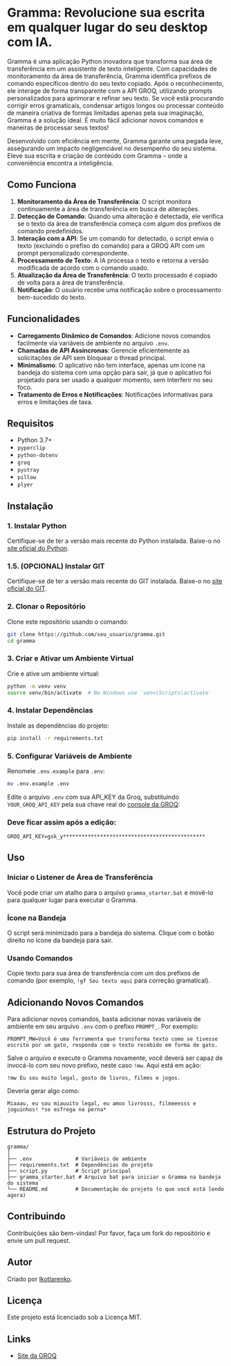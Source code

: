 # Gramma: Revolucione sua escrita em qualquer lugar do seu desktop com IA.

Gramma é uma aplicação Python inovadora que transforma sua área de transferência em um assistente de texto inteligente. Com capacidades de monitoramento da área de transferência, Gramma identifica prefixos de comando específicos dentro do seu texto copiado. Após o reconhecimento, ele interage de forma transparente com a API GROQ, utilizando prompts personalizados para aprimorar e refinar seu texto. Se você está procurando corrigir erros gramaticais, condensar artigos longos ou processar conteúdo de maneira criativa de formas limitadas apenas pela sua imaginação, Gramma é a solução ideal. É muito fácil adicionar novos comandos e maneiras de processar seus textos!

Desenvolvido com eficiência em mente, Gramma garante uma pegada leve, assegurando um impacto negligenciável no desempenho do seu sistema. Eleve sua escrita e criação de conteúdo com Gramma – onde a conveniência encontra a inteligência.

## Como Funciona

1. **Monitoramento da Área de Transferência**: O script monitora continuamente a área de transferência em busca de alterações.
2. **Detecção de Comando**: Quando uma alteração é detectada, ele verifica se o texto da área de transferência começa com algum dos prefixos de comando predefinidos.
3. **Interação com a API**: Se um comando for detectado, o script envia o texto (excluindo o prefixo do comando) para a GROQ API com um prompt personalizado correspondente.
4. **Processamento de Texto**: A IA processa o texto e retorna a versão modificada de acordo com o comando usado.
5. **Atualização da Área de Transferência**: O texto processado é copiado de volta para a área de transferência.
6. **Notificação**: O usuário recebe uma notificação sobre o processamento bem-sucedido do texto.

## Funcionalidades

- **Carregamento Dinâmico de Comandos**: Adicione novos comandos facilmente via variáveis de ambiente no arquivo `.env`.
- **Chamadas de API Assíncronas**: Gerencie eficientemente as solicitações de API sem bloquear o thread principal.
- **Minimalismo**: O aplicativo não tem interface, apenas um ícone na bandeja do sistema com uma opção para sair, já que o aplicativo foi projetado para ser usado a qualquer momento, sem interferir no seu foco.
- **Tratamento de Erros e Notificações**: Notificações informativas para erros e limitações de taxa.

## Requisitos

- Python 3.7+
- `pyperclip`
- `python-dotenv`
- `groq`
- `pystray`
- `pillow`
- `plyer`

## Instalação

### 1. Instalar Python

Certifique-se de ter a versão mais recente do Python instalada. Baixe-o no [site oficial do Python](https://www.python.org/downloads/).

### 1.5. (OPCIONAL) Instalar GIT

Certifique-se de ter a versão mais recente do GIT instalada. Baixe-o no [site oficial do GIT](https://git-scm.com/).

### 2. Clonar o Repositório

Clone este repositório usando o comando:

```sh
git clone https://github.com/seu_usuario/gramma.git
cd gramma
```

### 3. Criar e Ativar um Ambiente Virtual

Crie e ative um ambiente virtual:

```sh
python -m venv venv
source venv/bin/activate  # No Windows use `venv\Scripts\activate`
```

### 4. Instalar Dependências

Instale as dependências do projeto:

```sh
pip install -r requirements.txt
```

### 5. Configurar Variáveis de Ambiente

Renomeie `.env.example` para `.env`:

```sh
mv .env.example .env
```

Edite o arquivo `.env` com sua API_KEY da Groq, substituindo `YOUR_GROQ_API_KEY` pela sua chave real do [console da GROQ](https://console.groq.com/keys):

### Deve ficar assim após a edição:

```env
GROQ_API_KEY=gsk_y**********************************************
```

## Uso

### Iniciar o Listener de Área de Transferência

Você pode criar um atalho para o arquivo `gramma_starter.bat` e movê-lo para qualquer lugar para executar o Gramma.

### Ícone na Bandeja

O script será minimizado para a bandeja do sistema. Clique com o botão direito no ícone da bandeja para sair.

### Usando Comandos

Copie texto para sua área de transferência com um dos prefixos de comando (por exemplo, `!gf Seu texto aqui` para correção gramatical).

## Adicionando Novos Comandos

Para adicionar novos comandos, basta adicionar novas variáveis de ambiente em seu arquivo `.env` com o prefixo `PROMPT_`. Por exemplo:

```env
PROMPT_MW=Você é uma ferramenta que transforma texto como se tivesse escrito por um gato, responda com o texto recebido em forma de gato.
```

Salve o arquivo e execute o Gramma novamente, você deverá ser capaz de invocá-lo com seu novo prefixo, neste caso `!mw`. Aqui está em ação:

```plaintext
!mw Eu sou muito legal, gosto de livros, filmes e jogos.
```

Deveria gerar algo como:

```plaintext
Miaaau, eu sou miauuito legal, eu amoo livrosss, filmeeesss e joguinhos! *se esfrega na perna*
```

## Estrutura do Projeto

```plaintext
gramma/
│
├── .env              # Variáveis de ambiente
├── requirements.txt  # Dependências do projeto
├── script.py         # Script principal
├── gramma_starter.bat # Arquivo bat para iniciar o Gramma na bandeja do sistema
└── README.md         # Documentação do projeto (o que você está lendo agora)
```

## Contribuindo

Contribuições são bem-vindas! Por favor, faça um fork do repositório e envie um pull request.

## Autor

Criado por [lkotlarenko](https://github.com/lkotlarenko).

## Licença

Este projeto está licenciado sob a Licença MIT.

## Links

- [Site da GROQ](https://groq.com/)
